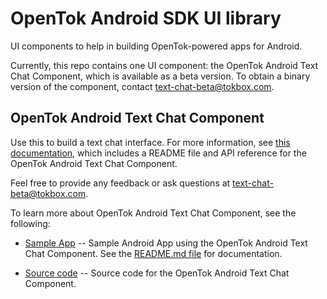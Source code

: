# OpenTok Android SDK UI library

UI components to help in building OpenTok-powered apps for Android.

Currently, this repo contains one UI component: the OpenTok Android Text Chat Component,
which is available as a beta version. To obtain a binary version of the component, contact
[text-chat-beta@tokbox.com](mailto:text-chat-beta@tokbox.com).

## OpenTok Android Text Chat Component ##

Use this to build a text chat interface. For more information, see [this 
documentation](/text-chat-docs/), which includes a README file and API reference for
the OpenTok Android Text Chat Component.

Feel free to provide any feedback or ask questions at text-chat-beta@tokbox.com.

To learn more about OpenTok Android Text Chat Component, see the following:

* [Sample App](/text-chat-sample/) -- Sample Android App using the OpenTok Android Text Chat Component.
  See the [README.md file](/text-chat-sample/README.md) for documentation.

* [Source code](/text-chat/) -- Source code for the OpenTok Android Text Chat Component.
